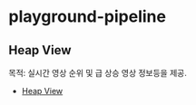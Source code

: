# playground-pipeline

## Heap View

목적: 실시간 영상 순위 및 급 상승 영상 정보등을 제공.

- [Heap View](./tree/master/heap-view)
